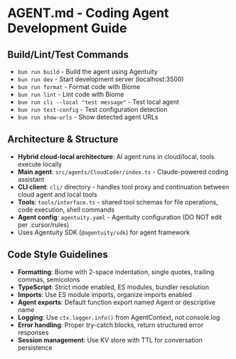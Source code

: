 # AGENT.md - Coding Agent Development Guide

## Build/Lint/Test Commands
- `bun run build` - Build the agent using Agentuity
- `bun run dev` - Start development server (localhost:3500)
- `bun run format` - Format code with Biome
- `bun run lint` - Lint code with Biome
- `bun run cli --local "test message"` - Test local agent
- `bun run test-config` - Test configuration detection
- `bun run show-urls` - Show detected agent URLs

## Architecture & Structure
- **Hybrid cloud-local architecture**: AI agent runs in cloud/local, tools execute locally
- **Main agent**: `src/agents/CloudCoder/index.ts` - Claude-powered coding assistant
- **CLI client**: `cli/` directory - handles tool proxy and continuation between cloud agent and local tools
- **Tools**: `tools/interface.ts` - shared tool schemas for file operations, code execution, shell commands
- **Agent config**: `agentuity.yaml` - Agentuity configuration (DO NOT edit per .cursor/rules)
- Uses Agentuity SDK (`@agentuity/sdk`) for agent framework

## Code Style Guidelines
- **Formatting**: Biome with 2-space indentation, single quotes, trailing commas, semicolons
- **TypeScript**: Strict mode enabled, ES modules, bundler resolution
- **Imports**: Use ES module imports, organize imports enabled
- **Agent exports**: Default function export named Agent or descriptive name
- **Logging**: Use `ctx.logger.info()` from AgentContext, not console.log
- **Error handling**: Proper try-catch blocks, return structured error responses
- **Session management**: Use KV store with TTL for conversation persistence
